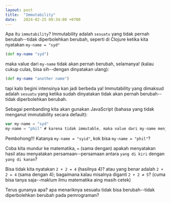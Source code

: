 ```yaml
---
layout: post
title:  "Immutability"
date:   2024-02-25 09:34:00 +0700
---
```

Apa itu `immutability`? Immutability adalah `sesuatu` yang tidak pernah berubah--tidak diperbolehkan berubah, seperti di Clojure ketika kita nyatakan `my-name = "syd"`
```clojure
(def my-name "syd")
```
maka value dari `my-name` tidak akan pernah berubah, selamanya! (kalau cukup culas, bisa sih--dengan dinyatakan ulang):
```clojure
(def my-name "another name")
```
tapi kalo begini intensinya kan jadi berbeda ya! Immutability yang dimaksud adalah `sesuatu` yang ketika sudah dinyatakan tidak akan pernah berubah--tidak diperbolehkan berubah.

Sebagai pembanding kita akan gunakan JavaScript (bahasa yang tidak menganut immutability secara default):
```js
var my-name = "syd"
my-name = "phil" # karena tidak immutable, maka value dari my-name menjadi "phil"
```
Pembohong!!! Katanya `my-name = "syid"`, kok bisa `my-name = "phil"`?

Coba kita mundur ke matematika, `=` (sama dengan) apakah menyatakan hasil atau menyatakan persamaan--persamaan antara `yang di kiri` dengan `yang di kanan`?

Bisa tidak kita nyatakan `2 + 2 = 4` (hasilnya 4)? atau yang benar adalah `2 + 2 = 4` (sama dengan 4); bagaimana kalau misalnya diganti `2 + 2 ≠ 5`? (cuma bisa tanya saja--maklum ilmu matematika aing masih cetek)

Terus gunanya apa? apa menariknya sesuatu tidak bisa berubah--tidak diperbolehkan berubah pada pemrograman?
